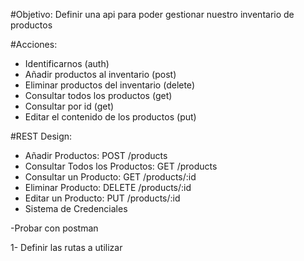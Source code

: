#Objetivo:
Definir una api para poder gestionar nuestro inventario de productos

#Acciones:
- Identificarnos (auth)
- Añadir productos al inventario (post)
- Eliminar productos del inventario (delete)
- Consultar todos los productos (get)
- Consultar por id (get)
- Editar el contenido de los productos (put)

#REST Design:
- Añadir Productos: POST /products
- Consultar Todos los Productos: GET /products
- Consultar un Producto: GET /products/:id
- Eliminar Producto: DELETE /products/:id
- Editar un Producto: PUT /products/:id
- Sistema de Credenciales

-Probar con postman


1- Definir las rutas a utilizar